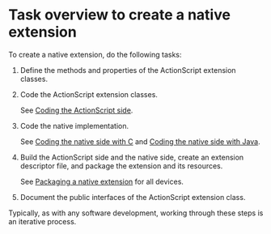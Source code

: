 # Task overview to create a native extension

To create a native extension, do the following tasks:

1.  Define the methods and properties of the ActionScript extension classes.

2.  Code the ActionScript extension classes.

    See
    [Coding the ActionScript side](../coding-the-actionscript-side/index.md).

3.  Code the native implementation.

    See
    [Coding the native side with C](../coding-the-native-side-with-c/index.md)
    and
    [Coding the native side with Java](../coding-the-native-side-with-java/index.md).

4.  Build the ActionScript side and the native side, create an extension
    descriptor file, and package the extension and its resources.

    See [Packaging a native extension](../packaging-a-native-extension/index.md)
    for all devices.

5.  Document the public interfaces of the ActionScript extension class.

Typically, as with any software development, working through these steps is an
iterative process.
